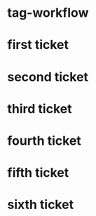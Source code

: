 # tag-workflow

# first ticket
# second ticket

# third ticket
# fourth ticket

# fifth ticket
# sixth ticket
